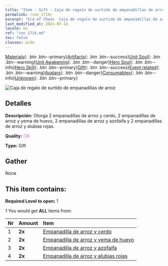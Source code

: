 ```yaml
---
title: "Item - Gift - Caja de regalo de surtido de empanadillas de arroz"
permalink: /con_1714/
excerpt: "Era of Chaos  Caja de regalo de surtido de empanadillas de arroz"
last_modified_at: 2021-07-14
locale: es
ref: "con_1714.md"
toc: false
classes: wide
---
```

 [Materials](/ItemsES/){: .btn .btn--primary}[Artifacts](/ItemsES/Artifacts/){: .btn .btn--success}[Unit Soul](/ItemsES/UnitSoul/){: .btn .btn--warning}[Unit Awakening](/ItemsES/UnitAwakening/){: .btn .btn--danger}[Hero Soul](/ItemsES/HeroSoul/){: .btn .btn--info}[Hero Skill](/ItemsES/HeroSkill/){: .btn .btn--primary}[Gift](/ItemsES/Gift/){: .btn .btn--success}[Event related](/ItemsES/Events/){: .btn .btn--warning}[Avatars](/ItemsES/Avatars/){: .btn .btn--danger}[Consumables](/ItemsES/Consumables/){: .btn .btn--info}[Unknown](/ItemsES/Unknown/){: .btn .btn--primary}

 ![Caja de regalo de surtido de empanadillas de arroz](/images/t/i_907330.png)

## Detalles
 **Descripción:** Otorga 2 empanadillas de arroz y cerdo, 2 empanadillas de arroz y yema de huevo, 2 empanadillas de arroz y azofaifa y 2 empanadillas de arroz y alubias rojas.

 **Quality:** <span style="color: #DA70D6">OK</span>

 **Type:** Gift

## Gather

  None

## This item contains:

 **Required Level to open:** 1

 1 You would get **ALL** items  from:

  | Nr | Amount |     Item    |
  |:---|:-------|:------------|
  | 1 |  **2x** | [Empanadilla de arroz y cerdo](/ItemsES/con_542/) |  | 
  | 2 |  **2x** | [Empanadilla de arroz y yema de huevo](/ItemsES/con_543/) |  | 
  | 3 |  **2x** | [Empanadilla de arroz y azofaifa](/ItemsES/con_544/) |  | 
  | 4 |  **2x** | [Empanadilla de arroz y alubias rojas](/ItemsES/con_545/) |  | 
